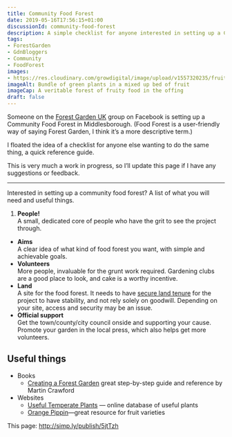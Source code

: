 ```yaml
---
title: Community Food Forest
date: 2019-05-16T17:56:15+01:00
discussionId: community-food-forest
description: A simple checklist for anyone interested in setting up a Community Food Forest (AKA Community Forest Garden)
tags: 
- ForestGarden
- GdnBloggers
- Community
- FoodForest
images: 
- https://res.cloudinary.com/growdigital/image/upload/v1557320235/fruittriangle-36B5E7BD.jpg
imageAlt: Bundle of green plants in a mixed up bed of fruit
imageCap: A veritable forest of fruity food in the offing
draft: false
---
```


Someone on the [Forest Garden UK](https://www.facebook.com/groups/405281259629562/) group on Facebook is setting up a Community Food Forest in Middlesborough. (Food Forest is a user-friendly way of saying Forest Garden, I think it’s a more descriptive term.) 

I floated the idea of a checklist for anyone else wanting to do the same thing, a quick reference guide. 

This is very much a work in progress, so I’ll update this page if I have any suggestions or feedback.

---

Interested in setting up a community food forest? A list of what you will need and useful things.

1. **People!**  
A small, dedicated core of people who have the grit to see the project through.
* **Aims**  
A clear idea of what kind of food forest you want, with simple and achievable goals.
* **Volunteers**  
More people, invaluable for the grunt work required. Gardening clubs are a good place to look, and cake is a worthy incentive.
* **Land**  
A site for the food forest. It needs to have [secure land tenure](https://en.wikipedia.org/wiki/Land_tenure) for the project to have stability, and not rely solely on goodwill. Depending on your site, access and security may be an issue.
* **Official support**  
Get the town/county/city council onside and supporting your cause. Promote your garden in the local press, which also helps get more volunteers.

## Useful things

* Books
  * [Creating a Forest Garden](https://www.agroforestry.co.uk/product/creating-a-forest-garden-2/) great step-by-step guide and reference by Martin Crawford
* Websites
  * [Useful Temperate Plants](http://temperate.theferns.info) — online database of useful plants
  * [Orange Pippin](https://www.orangepippin.com)—great resource for fruit varieties

This page: <http://simp.ly/publish/5jtTzh>

